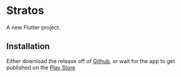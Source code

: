 # Stratos

A new Flutter project.

## Installation

Either download the release off of [Github](https://github.com/SoPat712/Stratos/releases), or wait for the app to get published on the [Play Store](https://play.google.com/store/apps/details?id=com.jp12.Stratos)